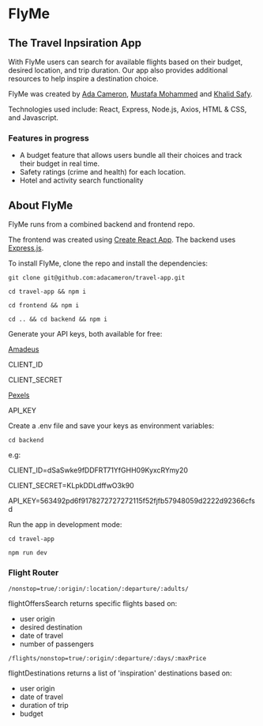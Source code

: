 # FlyMe

## The Travel Inpsiration App

With FlyMe users can search for available flights based on their budget, desired location, and trip duration. Our app also provides additional resources to help inspire a destination choice. 
 
FlyMe was created by [Ada Cameron](https://github.com/adacameron), [Mustafa Mohammed](https://github.com/mustafamohamed-web) and [Khalid Safy](https://github.com/DaXian88).

Technologies used include: React, Express, Node.js, Axios, HTML & CSS, and Javascript.  

### Features in progress
<ul> 
    <li>A budget feature that allows users bundle all their choices and track their budget in real time.</li>
    <li>Safety ratings (crime and health) for each location.</li>
     <li>Hotel and activity search functionality</li>

</ul>

## About FlyMe

FlyMe runs from a combined backend and frontend repo.

The frontend was created using [Create React App](https://github.com/facebook/create-react-app).
The backend uses [Express.js](https://expressjs.com/).

To install FlyMe, clone the repo and install the dependencies:

`git clone git@github.com:adacameron/travel-app.git`

`cd travel-app && npm i`

`cd frontend && npm i`

`cd .. && cd backend && npm i`

Generate your API keys, both available for free:

[Amadeus](https://developers.amadeus.com/get-started/get-started-with-self-service-apis-335)

CLIENT_ID

CLIENT_SECRET

[Pexels](https://www.pexels.com/api/)

API_KEY

Create a .env file and save your keys as environment variables:

`cd backend`

e.g: 

CLIENT_ID=dSaSwke9fDDFRT71YfGHH09KyxcRYmy20

CLIENT_SECRET=KLpkDDLdffwO3k90

API_KEY=563492pd6f9178272727272115f52fjfb57948059d2222d92366cfsd

Run the app in development mode:

`cd travel-app`

`npm run dev`

### Flight Router
`/nonstop=true/:origin/:location/:departure/:adults/`

flightOffersSearch returns specific flights based on:
- user origin
- desired destination
- date of travel
- number of passengers

`/flights/nonstop=true/:origin/:departure/:days/:maxPrice`

flightDestinations returns a list of 'inspiration' destinations based on:
- user origin
- date of travel
- duration of trip
- budget